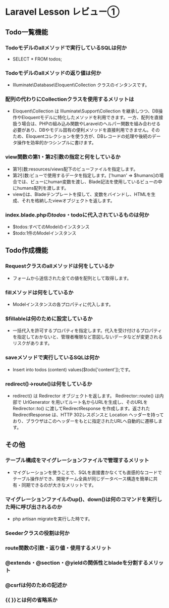 # Laravel Lesson レビュー①

## Todo一覧機能

### Todoモデルのallメソッドで実行しているSQLは何か
- SELECT * FROM todos;
### Todoモデルのallメソッドの返り値は何か
- Illuminate\Database\Eloquent\Collection クラスのインタンスです。
### 配列の代わりにCollectionクラスを使用するメリットは
- Eloquent\Collection は Illuminate\Support\Collection を継承しつつ、DB操作やEloquentモデルに特化したメソッドを利用できます。一方、配列を直接扱う場合は、PHPの組み込み関数やLaravelのヘルパー関数を組み合わせる必要があり、DBやモデル固有の便利メソッドを直接利用できません。そのため、Eloquentコレクションを使う方が、DBレコードの処理や後続のデータ操作を効率的かつシンプルに書けます。
### view関数の第1・第2引数の指定と何をしているか
- 第1引数:resources/views配下のビューファイルを指定します。
- 第2引数:ビューで使用するデータを指定します。['human' => $humans]の場合では、ビューにhuman変数を渡し、Blade記法を使用しているビューの中にhumans配列を渡します。
- view()は、Bladeテンプレートを探して、変数をバインドし、HTMLを生成、それを格納したviewオブジェクトを返します。
### index.blade.phpの$todos・$todoに代入されているものは何か
- $todos:すべてのModelのインスタンス
- $todo:1件のModelインスタンス
## Todo作成機能

### Requestクラスのallメソッドは何をしているか
- フォームから送信された全ての値を配列として取得します。
### fillメソッドは何をしているか
- Modelインスタンスの各プロパティに代入します。
### $fillableは何のために設定しているか
- 一括代入を許可するプロパティを指定します。代入を受け付けるプロパティを指定しておかないと、管理者権限など意図しないデータなどが変更されるリスクがあります。
### saveメソッドで実行しているSQLは何か
- Insert into todos (content) values($todo['content']);です。
### redirect()->route()は何をしているか
- redirect() は Redirector オブジェクトを返します。
Redirector::route() は内部で UrlGenerator を用いてルート名からURLを生成し、そのURLを Redirector::to() に渡してRedirectResponse を作成します。返された RedirectResponse は、HTTP 302レスポンスと Location ヘッダーを持っており、ブラウザはこのヘッダーをもとに指定されたURLへ自動的に遷移します。
## その他

### テーブル構成をマイグレーションファイルで管理するメリット
- マイグレーションを使うことで、SQLを直接書かなくても直感的なコードでテーブル操作ができ、開発チーム全員が同じデータベース構造を簡単に共有・同期できるのが大きなメリットです。
### マイグレーションファイルのup()、down()は何のコマンドを実行した時に呼び出されるのか
- php artisan migrateを実行した時です。
### Seederクラスの役割は何か

### route関数の引数・返り値・使用するメリット

### @extends・@section・@yieldの関係性とbladeを分割するメリット

### @csrfは何のための記述か

### {{ }}とは何の省略系か
